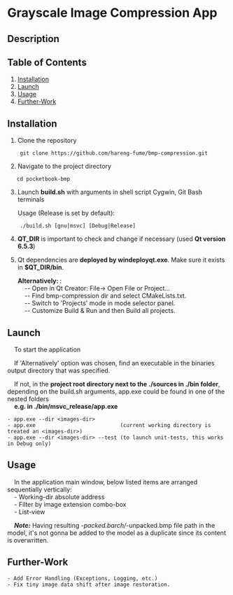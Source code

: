 # Grayscale Image Compression App

## Description

## Table of Contents
1. [Installation](#installation)
2. [Launch](#launch)
3. [Usage](#features)
4. [Further-Work](#further-work)

## Installation

1. Clone the repository
```
	git clone https://github.com/hareng-fume/bmp-compression.git
```

2. Navigate to the project directory
```
   cd pocketbook-bmp
```

3. Launch <b>build.sh</b> with arguments in shell script Cygwin, Git Bash terminals

   Usage (Release is set by default): 
```
	./build.sh [gnu|msvc] [Debug|Release]
```


4. <b>QT_DIR</b> is important to check and change if necessary (used <b>Qt version 6.5.3</b>)  
         
5. Qt dependencies are <b>deployed by windeployqt.exe</b>. Make sure it exists in <b>$QT_DIR/bin</b>.

   <b>Alternatively: </b>:   
&nbsp;&nbsp;&nbsp;&nbsp;-- Open in Qt Creator: File-> Open File or Project...<br />
&nbsp;&nbsp;&nbsp;&nbsp;-- Find bmp-compression dir and select CMakeLists.txt.<br />
&nbsp;&nbsp;&nbsp;&nbsp;-- Switch to 'Projects' mode in mode selector panel.<br />
&nbsp;&nbsp;&nbsp;&nbsp;-- Customize Build & Run and then Build all projects.<br />

## Launch

&nbsp;&nbsp;&nbsp;&nbsp;To start the application

&nbsp;&nbsp;&nbsp;&nbsp;If 'Alternatively' option was chosen, find an executable in the binaries output directory that was specified.

&nbsp;&nbsp;&nbsp;&nbsp;If not, in the <b>project root directory next to the ./sources in ./bin folder</b>, depending on the build.sh arguments, app.exe could be found in one of the nested folders<br />
&nbsp;&nbsp;&nbsp;&nbsp;<b>e.g. in ./bin/msvc_release/app.exe</b>
  
	- app.exe --dir <images-dir>
	- app.exe                           (current working directory is treated an <images-dir>)
	- app.exe --dir <images-dir> --test (to launch unit-tests, this works in Debug only)

## Usage
   
&nbsp;&nbsp;&nbsp;&nbsp;In the application main window, below listed items are arranged sequentially vertically:<br />
&nbsp;&nbsp;&nbsp;&nbsp;- Working-dir absolute address<br />
&nbsp;&nbsp;&nbsp;&nbsp;- Filter by image extension combo-box<br />
&nbsp;&nbsp;&nbsp;&nbsp;- List-view<br />

&nbsp;&nbsp;&nbsp;&nbsp;***Note:*** Having resulting *-packed.barch/*-unpacked.bmp file path in the model, it's not gonna be added to the 
         model as a duplicate since its content is overwritten.
	 
## Further-Work

	- Add Error Handling (Exceptions, Logging, etc.)
	- Fix tiny image data shift after image restoration.
